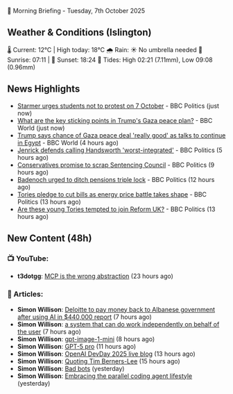 🌅 Morning Briefing - Tuesday, 7th October 2025

## Weather & Conditions (Islington)

🌡️ Current: 12°C | High today: 18°C
🌧️ Rain: ☀️ No umbrella needed
🌅 Sunrise: 07:11 | 🌇 Sunset: 18:24
🌊 Tides: High 02:21 (7.11mm), Low 09:08 (0.96mm)

## News Highlights

- [Starmer urges students not to protest on 7 October](https://www.bbc.com/news/articles/c1wgx5v90vyo?at_medium=RSS&at_campaign=rss) - BBC Politics (just now)
- [What are the key sticking points in Trump's Gaza peace plan?](https://www.bbc.com/news/articles/c930v44dg2ro?at_medium=RSS&at_campaign=rss) - BBC World (just now)
- [Trump says chance of Gaza peace deal 'really good' as talks to continue in Egypt](https://www.bbc.com/news/articles/c708l7vgwywo?at_medium=RSS&at_campaign=rss) - BBC World (4 hours ago)
- [Jenrick defends calling Handsworth 'worst-integrated'](https://www.bbc.com/news/articles/cy85zlpwne6o?at_medium=RSS&at_campaign=rss) - BBC Politics (5 hours ago)
- [Conservatives promise to scrap Sentencing Council](https://www.bbc.com/news/articles/cn95w5jqyz0o?at_medium=RSS&at_campaign=rss) - BBC Politics (9 hours ago)
- [Badenoch urged to ditch pensions triple lock](https://www.bbc.com/news/articles/ckg28rl2e12o?at_medium=RSS&at_campaign=rss) - BBC Politics (12 hours ago)
- [Tories pledge to cut bills as energy price battle takes shape](https://www.bbc.com/news/articles/ce32r5k43vwo?at_medium=RSS&at_campaign=rss) - BBC Politics (13 hours ago)
- [Are these young Tories tempted to join Reform UK?](https://www.bbc.com/news/videos/cly147kvqkpo?at_medium=RSS&at_campaign=rss) - BBC Politics (13 hours ago)

## New Content (48h)
### 📺 YouTube:

- **t3dotgg**: [MCP is the wrong abstraction](https://www.youtube.com/watch?v=bAYZjVAodoo) (23 hours ago)

### 📝 Articles:

- **Simon Willison**: [Deloitte to pay money back to Albanese government after using AI in $440,000 report](https://simonwillison.net/2025/Oct/6/deloitte-to-pay-money-back/#atom-everything) (7 hours ago)
- **Simon Willison**: [a system that can do work independently on behalf of the user](https://simonwillison.net/2025/Oct/6/work-independently/#atom-everything) (7 hours ago)
- **Simon Willison**: [gpt-image-1-mini](https://simonwillison.net/2025/Oct/6/gpt-image-1-mini/#atom-everything) (8 hours ago)
- **Simon Willison**: [GPT-5 pro](https://simonwillison.net/2025/Oct/6/gpt-5-pro/#atom-everything) (11 hours ago)
- **Simon Willison**: [OpenAI DevDay 2025 live blog](https://simonwillison.net/2025/Oct/6/openai-devday-live-blog/#atom-everything) (13 hours ago)
- **Simon Willison**: [Quoting Tim Berners-Lee](https://simonwillison.net/2025/Oct/6/tim-berners-lee/#atom-everything) (15 hours ago)
- **Simon Willison**: [Bad bots](https://simonwillison.net/2025/Oct/6/bad-bots/#atom-everything) (yesterday)
- **Simon Willison**: [Embracing the parallel coding agent lifestyle](https://simonwillison.net/2025/Oct/5/parallel-coding-agents/#atom-everything) (yesterday)
